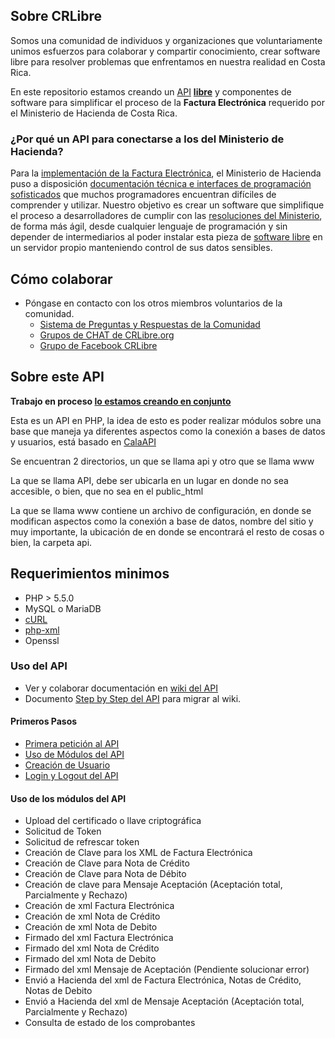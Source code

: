 ## Sobre CRLibre
Somos una comunidad de individuos y organizaciones que voluntariamente unimos esfuerzos para colaborar y compartir conocimiento, crear software libre para resolver problemas que enfrentamos en nuestra realidad en Costa Rica.

En este repositorio estamos creando un [API](https://es.wikipedia.org/wiki/Interfaz_de_programaci%C3%B3n_de_aplicaciones "Interfaz de programación de aplicaciones, del inglés Application Programming Interface es un conjunto de subrutinas, funciones y procedimientos que ofrece una pieza de software para ser utilizado por otro software") **[libre](https://es.wikipedia.org/wiki/Software_libre "El software libre es todo programa informático cuyo código fuente puede ser estudiado, modificado, y utilizado libremente con cualquier fin y redistribuido con o sin cambios o mejoras")** y componentes de software para simplificar el proceso de la **Factura Electrónica** requerido por el Ministerio de Hacienda de Costa Rica.

### ¿Por qué un API para conectarse a los del Ministerio de Hacienda?
Para la [implementación de la Factura Electrónica](https://www.hacienda.go.cr/contenido/14350-factura-electronica), el Ministerio de Hacienda puso a disposición [documentación técnica e interfaces de programación sofisticados](https://tribunet.hacienda.go.cr/FormatosYEstructurasXML.jsp) que muchos programadores encuentran difíciles de comprender y utilizar. Nuestro objetivo es crear un software que simplifique el proceso a desarrolladores de cumplir con las [resoluciones del Ministerio](https://tribunet.hacienda.go.cr/docs/esquemas/2016/v4.2/ResolucionComprobantesElectronicosDGT-R-48-2016_4.2.pdf), de forma más ágil, desde cualquier lenguaje de programación y sin depender de intermediarios al poder instalar esta pieza de [software libre](https://es.wikipedia.org/wiki/Software_libre) en un servidor propio manteniendo control de sus datos sensibles.


## Cómo colaborar

* Póngase en contacto con los otros miembros voluntarios de la comunidad.
   * [Sistema de Preguntas y Respuestas de la Comunidad](https://crlibre.org/qa/)
   * [Grupos de CHAT de CRLibre.org](https://crlibre.org/chats/)
   * [Grupo de Facebook CRLibre](https://www.facebook.com/groups/105812240170199/)

## Sobre este API

**Trabajo en proceso [lo estamos creando en conjunto](CONTRIBUTING.md)**

Esta es un API en PHP, la idea de esto es poder realizar módulos sobre una base que maneja ya diferentes aspectos como la conexión a bases de datos y usuarios, está basado en [CalaAPI](https://github.com/CRLibre/CalaAPI)

Se encuentran 2 directorios, un que se llama api y otro que se llama www

La que se llama API, debe ser ubicarla en un lugar en donde no sea accesible, o bien, que no sea en el public_html

La que se llama www contiene un archivo de configuración, en donde se modifican aspectos como la conexión a base de datos, nombre del sitio y muy importante, la ubicación de en donde se encontrará el resto de cosas o bien, la carpeta api.

## Requerimientos minimos
* PHP > 5.5.0
* MySQL o MariaDB
* [cURL](http://php.net/manual/en/book.curl.php)
* [php-xml](http://php.net/manual/en/book.simplexml.php)
* Openssl


### Uso del API
* Ver y colaborar documentación en [wiki del API](https://github.com/CRLibre/API_Hacienda/wiki "Wiki CRLibre API_Hacienda")
* Documento [Step by Step del API](https://crlibre.org/wp-content/uploads/2018/07/Documento-API-Instalacion-CRLibre.docx) para migrar al wiki.

#### Primeros Pasos
* [Primera petición al API](https://github.com/CRLibre/API_Hacienda/wiki/Primera-petici%C3%B3n-al-API)
* [Uso de Módulos del API](https://github.com/CRLibre/API_Hacienda/wiki/Uso-de-M%C3%B3dulos-del-API)
* [Creación de Usuario](https://github.com/CRLibre/API_Hacienda/wiki/Creaci%C3%B3n-de-Usuario)
* [Login y Logout del API](https://github.com/CRLibre/API_Hacienda/wiki/Login-y-Logout-del-API)

#### Uso de los módulos del API
* Upload del certificado o llave criptográfica
* Solicitud de Token
* Solicitud de refrescar token
* Creación de Clave para los XML de Factura Electrónica
* Creación de Clave para Nota de Crédito
* Creación de Clave para Nota de Débito
* Creación de clave para Mensaje Aceptación (Aceptación total, Parcialmente y Rechazo)
* Creación de xml Factura Electrónica
* Creación de xml Nota de Crédito
* Creación de xml Nota de Debito
* Firmado del xml Factura Electrónica
* Firmado del xml Nota de Crédito
* Firmado del xml Nota de Debito
* Firmado del xml Mensaje de Aceptación (Pendiente solucionar error)
* Envió a Hacienda del xml de Factura Electrónica, Notas de Crédito, Notas de Debito
* Envió a Hacienda del xml de Mensaje Aceptación (Aceptación total, Parcialmente y Rechazo)
* Consulta de estado de los comprobantes

